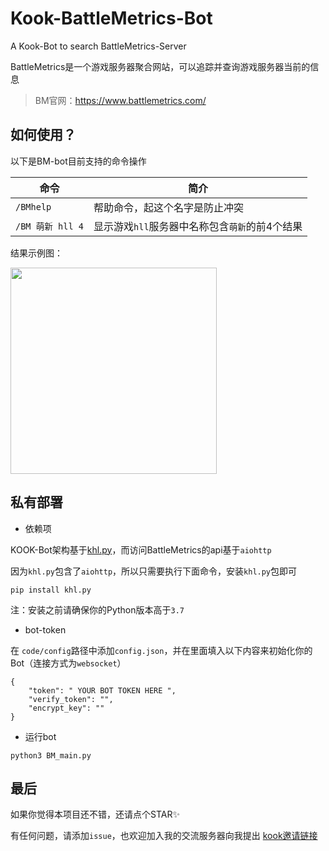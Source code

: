 # Kook-BattleMetrics-Bot
A Kook-Bot to search BattleMetrics-Server

BattleMetrics是一个游戏服务器聚合网站，可以追踪并查询游戏服务器当前的信息

>BM官网：https://www.battlemetrics.com/

## 如何使用？

以下是BM-bot目前支持的命令操作

| 命令             | 简介                                           |
| ---------------- | ---------------------------------------------- |
| `/BMhelp`        | 帮助命令，起这个名字是防止冲突                 |
| `/BM 萌新 hll 4` | 显示游戏`hll`服务器中名称包含`萌新`的前4个结果 |


结果示例图：

<img src="https://s1.ax1x.com/2022/07/24/jjwsNd.png" wight="400px" height="330px">


## 私有部署
* 依赖项

KOOK-Bot架构基于[khl.py](https://github.com/TWT233/khl.py/tree/main)，而访问BattleMetrics的api基于`aiohttp`

因为`khl.py`包含了`aiohttp`，所以只需要执行下面命令，安装`khl.py`包即可

~~~
pip install khl.py
~~~

注：安装之前请确保你的Python版本高于`3.7`

* bot-token

在 `code/config`路径中添加`config.json`，并在里面填入以下内容来初始化你的Bot（连接方式为`websocket`）

```
{
    "token": " YOUR BOT TOKEN HERE ",
    "verify_token": "",
    "encrypt_key": ""
}
```

* 运行bot

~~~
python3 BM_main.py
~~~

## 最后

如果你觉得本项目还不错，还请点个STAR✨

有任何问题，请添加`issue`，也欢迎加入我的交流服务器向我提出 [kook邀请链接](https://kook.top/gpbTwZ)

